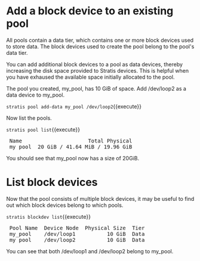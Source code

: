 # Add a block device to an existing pool

All pools contain a data tier, which contains one or more block devices used to store data. The block devices used to create the pool belong to the pool's data tier.

You can add additional block devices to a pool as data devices, thereby increasing the disk space provided to Stratis devices. This is helpful when you have exhaused the available space initially allocated to the pool.

The pool you created, my_pool, has 10 GiB of space. Add /dev/loop2 as a data device to my_pool.

`stratis pool add-data my_pool /dev/loop2`{{execute}}

Now list the pools.

`stratis pool list`{{execute}}

<pre class="file">
 Name                     Total Physical
 my_pool  20 GiB / 41.64 MiB / 19.96 GiB
</pre>

You should see that my_pool now has a size of 20GiB.

# List block devices

Now that the pool consists of multiple block devices, it may be useful to find out which block devices belong to which pools.

`stratis blockdev list`{{execute}}

<pre class="file">
 Pool Name  Device Node  Physical Size  Tier
 my_pool    /dev/loop1          10 GiB  Data
 my_pool    /dev/loop2          10 GiB  Data
</pre>

You can see that both /dev/loop1 and /dev/loop2 belong to my_pool.
